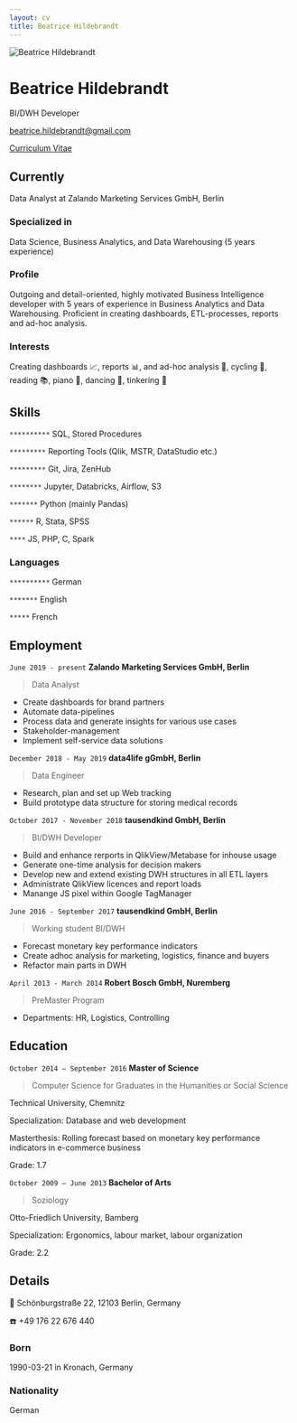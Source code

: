 ```yaml
---
layout: cv
title: Beatrice Hildebrandt
---
```

![Beatrice Hildebrandt](ich.png)
# Beatrice Hildebrandt
BI/DWH Developer

<div id="webaddress">
<a href="beatrice.hildebrandt@gmail.com">beatrice.hildebrandt@gmail.com</a>
</div>


<div id="webaddress">

<a href="https://froggibella.github.io/bea-cv/">Curriculum Vitae</a>
</div>


## Currently

Data Analyst at Zalando Marketing Services GmbH, Berlin

### Specialized in

Data Science, Business Analytics, and Data Warehousing (5 years experience)

### Profile

Outgoing and detail-oriented, highly motivated Business Intelligence developer with 5 years of experience in Business Analytics and Data Warehousing.
Proficient in creating dashboards, ETL-processes, reports and ad-hoc analysis.

### Interests

Creating dashboards 📈, reports 📊, and ad-hoc analysis 📰, cycling 🚴, reading 📚, piano 🎹,
dancing 💃, tinkering 🧰


## Skills

`**********`
SQL, Stored Procedures

`*********`
Reporting Tools (Qlik, MSTR, DataStudio etc.)

`*********`
Git, Jira, ZenHub

`********`
Jupyter, Databricks, Airflow, S3

`*******`
Python (mainly Pandas)

`******`
R, Stata, SPSS

`****`
JS, PHP, C, Spark

### Languages

`**********`
German

`*******`
English

`*****`
French


## Employment

`June 2019 - present`
__Zalando Marketing Services GmbH, Berlin__

> Data Analyst

- Create dashboards for brand partners
- Automate data-pipelines
- Process data and generate insights for various use cases
- Stakeholder-management
- Implement self-service data solutions

`December 2018 - May 2019`
__data4life gGmbH, Berlin__

> Data Engineer

- Research, plan and set up Web tracking
- Build prototype data structure for storing medical records

`October 2017 - November 2018`
__tausendkind GmbH, Berlin__

> BI/DWH Developer

- Build and enhance rerports in QlikView/Metabase for inhouse usage
- Generate one-time analysis for decision makers
- Develop new and extend existing DWH structures in all ETL layers
- Administrate QlikView licences and report loads
- Manange JS pixel within Google TagManager

`June 2016 - September 2017`
__tausendkind GmbH, Berlin__

> Working student BI/DWH

- Forecast monetary key performance indicators
- Create adhoc analysis for marketing, logistics, finance and buyers
- Refactor main parts in DWH

`April 2013 - March 2014`
__Robert Bosch GmbH, Nuremberg__

> PreMaster Program

- Departments: HR, Logistics, Controlling


## Education

`October 2014 – September 2016`
__Master of Science__

> Computer Science for Graduates in the Humanities or Social Science

Technical University, Chemnitz

Specialization: Database and web development

Masterthesis: Rolling forecast based on monetary key performance indicators in e-commerce business

Grade: 1.7

`October 2009 – June 2013`
__Bachelor of Arts__

> Soziology
 
Otto-Friedlich University, Bamberg

Specialization: Ergonomics, labour market, labour organization 

Grade: 2.2


## Details

📮 Schönburgstraße 22,
12103 Berlin,
Germany

☎️ +49 176 22 676 440

### Born

1990-03-21 in Kronach, Germany

### Nationality

German



